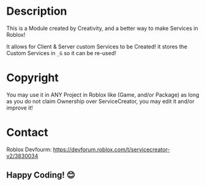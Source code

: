 # Description

This is a Module created by Creativity, and a better way to make Services in Roblox!

It allows for Client & Server custom Services to be Created! it stores the Custom Services in `_G` so it can be re-used!

# Copyright

You may use it in ANY Project in Roblox like (Game, and/or Package) as long as you do not claim Ownership over ServiceCreator, you may edit it and/or improve it!

# Contact

Roblox Devfourm: https://devforum.roblox.com/t/servicecreator-v2/3830034

## Happy Coding! 😊
